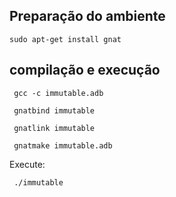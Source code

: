 ## Preparação do ambiente
`````
sudo apt-get install gnat
`````

## compilação e execução

`````
 gcc -c immutable.adb
`````

`````
 gnatbind immutable
`````

`````
 gnatlink immutable
`````

`````
 gnatmake immutable.adb
`````

Execute:
`````
 ./immutable
`````
